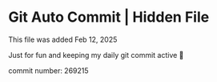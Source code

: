 # Git Auto Commit | Hidden File

This file was added Feb 12, 2025

Just for fun and keeping my daily git commit active 🤪

commit number: 269215
